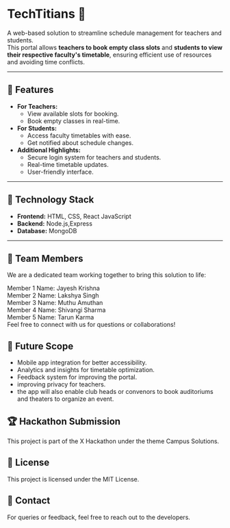 # TechTitians  📅

A web-based solution to streamline schedule management for teachers and students.  
This portal allows **teachers to book empty class slots** and **students to view their respective faculty's timetable**, ensuring efficient use of resources and avoiding time conflicts.

---

## 🌟 Features
- **For Teachers:**
  - View available slots for booking.
  - Book empty classes in real-time.
- **For Students:**
  - Access faculty timetables with ease.
  - Get notified about schedule changes.
- **Additional Highlights:**
  - Secure login system for teachers and students.
  - Real-time timetable updates.
  - User-friendly interface.

---

## 🚀 Technology Stack
- **Frontend:** HTML, CSS,  React JavaScript 
- **Backend:** Node.js,Express
- **Database:**  MongoDB

---



## 👥 Team Members
We are a dedicated team working together to bring this solution to life:

Member 1 Name: Jayesh Krishna                                                                                
Member 2 Name: Lakshya Singh                                                                                                          
Member 3 Name: Muthu Amuthan                                                                                              
Member 4 Name: Shivangi Sharma                                                                                       
Member 5 Name: Tarun Karma                                                         
Feel free to connect with us for questions or collaborations!


## 🌱 Future Scope
- Mobile app integration for better accessibility.
- Analytics and insights for timetable optimization.
- Feedback system for improving the portal.
- improving privacy for teachers.
- the app will also enable club heads or convenors to book auditoriums and theaters to organize an event.

## 🏆 Hackathon Submission
This project is part of the <hack>X<msc> Hackathon under the theme Campus Solutions.

## 📄 License
This project is licensed under the MIT License.

## 📧 Contact
For queries or feedback, feel free to reach out to the developers.

